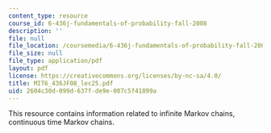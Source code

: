 ```yaml
---
content_type: resource
course_id: 6-436j-fundamentals-of-probability-fall-2008
description: ''
file: null
file_location: /coursemedia/6-436j-fundamentals-of-probability-fall-2008/2604c30d099d637fde9e007c5f41899a_MIT6_436JF08_lec25.pdf
file_size: null
file_type: application/pdf
layout: pdf
license: https://creativecommons.org/licenses/by-nc-sa/4.0/
title: MIT6_436JF08_lec25.pdf
uid: 2604c30d-099d-637f-de9e-007c5f41899a
---
```

This resource contains information related to infinite Markov chains, continuous time Markov chains.